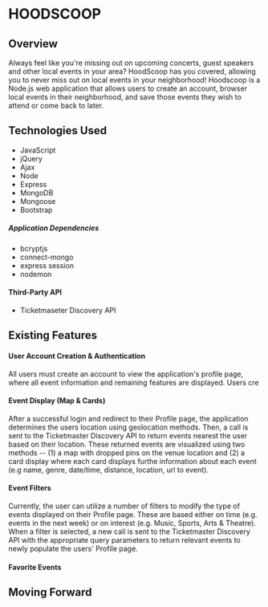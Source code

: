 # HOODSCOOP

## Overview
Always feel like you're missing out on upcoming concerts, guest speakers and other local events in your area? HoodScoop has you covered, allowing you to never miss out on local events in your neighborhood! Hoodscoop is a Node.js web application that allows users to create an account, browser local events in their neighborhood, and save those events they wish to attend or come back to later. 

## Technologies Used

- JavaScript
- jQuery
- Ajax
- Node
- Express
- MongoDB
- Mongoose
- Bootstrap

##### Application Dependencies
- bcryptjs
- connect-mongo
- express session
- nodemon

#### Third-Party API
- Ticketmaseter Discovery API

## Existing Features

#### User Account Creation & Authentication
All users must create an account to view the application's profile page, where all event information and remaining features are displayed. Users cre

#### Event Display (Map & Cards)
After a successful login and redirect to their Profile page, the application determines the users location using geolocation methods. Then, a call is sent to the Ticketmaster Discovery API to return events nearest the user based on their location. These returned events are visualized using two methods -- (1) a map with dropped pins on the venue location and (2) a card display where each card displays furthe information about each event (e.g name, genre, date/time, distance, location, url to event). 

#### Event Filters
Currently, the user can utilize a number of filters to modify the type of events displayed on their Profile page. These are based either on time (e.g. events in the next week) or on interest (e.g. Music, Sports, Arts & Theatre). When a filter is selected, a new call is sent to the Ticketmaster Discovery API with the appropriate query parameters to return relevant events to newly populate the users' Profile page. 

#### Favorite Events




## Moving Forward

